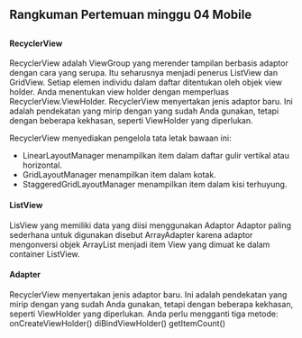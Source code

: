 <h2>Rangkuman Pertemuan minggu 04 Mobile<h2>    
<h4>RecyclerView</h4>

  RecyclerView adalah ViewGroup yang merender tampilan berbasis adaptor dengan cara yang serupa. Itu seharusnya menjadi penerus ListView dan GridView.
  Setiap elemen individu dalam daftar ditentukan oleh objek view holder. Anda menentukan view holder dengan memperluas RecyclerView.ViewHolder.
  RecyclerView menyertakan jenis adaptor baru. Ini adalah pendekatan yang mirip dengan yang sudah Anda gunakan,
  tetapi dengan beberapa kekhasan, seperti ViewHolder yang diperlukan.

RecyclerView menyediakan pengelola tata letak bawaan ini:
- LinearLayoutManager menampilkan item dalam daftar gulir vertikal atau horizontal.
- GridLayoutManager menampilkan item dalam kotak.
- StaggeredGridLayoutManager menampilkan item dalam kisi terhuyung.

 <h4>ListView</h4>

  LisView yang memiliki data yang diisi menggunakan Adaptor
Adaptor paling sederhana untuk digunakan disebut ArrayAdapter karena adaptor mengonversi objek ArrayList menjadi item View yang dimuat ke dalam container ListView.

<h4>Adapter</h4>
  RecyclerView menyertakan jenis adaptor baru. Ini adalah pendekatan yang mirip dengan yang sudah Anda gunakan, tetapi dengan beberapa kekhasan, seperti ViewHolder yang diperlukan.
Anda perlu mengganti tiga metode:
onCreateViewHolder()
diBindViewHolder()
getItemCount()
